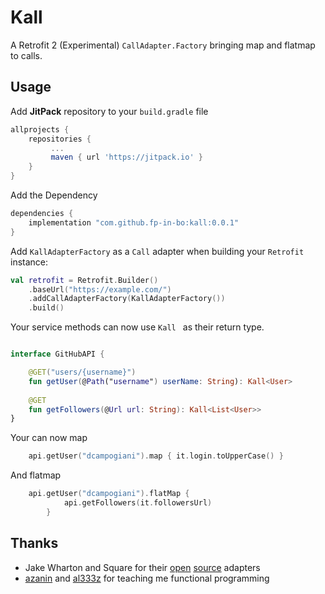 Kall
=======================================

A Retrofit 2 (Experimental) `CallAdapter.Factory` bringing map and flatmap to calls.

Usage
-----
Add **JitPack** repository to your `build.gradle` file

``` gradle
allprojects {
	repositories {
	     ...
	     maven { url 'https://jitpack.io' }
	}
}
```

Add the Dependency 

``` gradle
dependencies {
    implementation "com.github.fp-in-bo:kall:0.0.1"
}
```

Add `KallAdapterFactory` as a `Call` adapter when building your `Retrofit` instance:
```kotlin
val retrofit = Retrofit.Builder()
    .baseUrl("https://example.com/")
    .addCallAdapterFactory(KallAdapterFactory())
    .build()
```

Your service methods can now use `Kall ` as their return type.
```kotlin

interface GitHubAPI {

    @GET("users/{username}")
    fun getUser(@Path("username") userName: String): Kall<User>
    
    @GET
    fun getFollowers(@Url url: String): Kall<List<User>>
}
```
Your can now map 

```kotlin
    api.getUser("dcampogiani").map { it.login.toUpperCase() }
```

And flatmap
```kotlin
    api.getUser("dcampogiani").flatMap {
            api.getFollowers(it.followersUrl)
        }
```


Thanks
-----

* Jake Wharton and Square for their [open](https://github.com/JakeWharton/retrofit2-kotlin-coroutines-adapter) [source](https://github.com/square/retrofit/tree/master/retrofit-adapters) adapters
* [azanin](https://github.com/azanin) and [al333z](https://github.com/al333z) for teaching me functional programming
